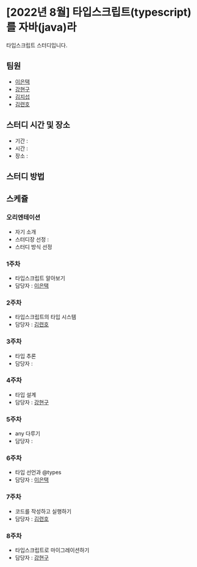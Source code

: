 # [2022년 8월] 타입스크립트(typescript)를 자바(java)라

타입스크립트 스터디입니다.

## 팀원

- [이은택](https://github.com/rudus1012)
- [강현구](https://github.com/hyunx9)
- [김지섭](https://github.com/Seopjikoji)
- [김련호](https://github.com/LyunhoKim)

## 스터디 시간 및 장소

- 기간 :
- 시간 :
- 장소 :

## 스터디 방법

## 스케쥴

### 오리엔테이션

- 자기 소개
- 스터디장 선정 :
- 스터디 방식 선정

### 1주차

- 타입스크립트 알아보기
- 담당자 : [이은택](https://github.com/rudus1012)

### 2주차

- 타입스크립트의 타입 시스템
- 담당자 : [김련호](https://github.com/LyunhoKim)

### 3주차

- 타입 추론
- 담당자 :

### 4주차

- 타입 설계
- 담당자 : [강현구](https://github.com/hyunx9)

### 5주차

- any 다루기
- 담당자 :

### 6주차

- 타입 선언과 @types
- 담당자 : [이은택](https://github.com/rudus1012)

### 7주차

- 코드를 작성하고 실행하기
- 담당자 : [김련호](https://github.com/LyunhoKim)

### 8주차

- 타입스크립트로 마이그레이션하기
- 담당자 : [강현구](https://github.com/hyunx9)

